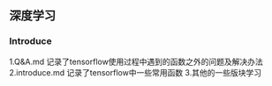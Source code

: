 ## 深度学习
### Introduce
1.Q&A.md 记录了tensorflow使用过程中遇到的函数之外的问题及解决办法
2.introduce.md 记录了tensorflow中一些常用函数
3.其他的一些版块学习